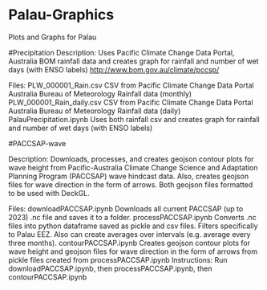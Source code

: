 # Palau-Graphics
Plots and Graphs for Palau

#Precipitation
  Description:
    Uses Pacific Climate Change Data Portal, Australia BOM rainfall data and creates graph for rainfall and number of wet days (with ENSO labels)
      http://www.bom.gov.au/climate/pccsp/

  Files:
    PLW_000001_Rain.csv
      CSV from Pacific Climate Change Data Portal Australia Bureau of Meteorology Rainfall data (monthly)
    PLW_000001_Rain_daily.csv
      CSV from Pacific Climate Change Data Portal Australia Bureau of Meteorology Rainfall data (daily)
    PalauPrecipitation.ipynb
      Uses both rainfall csv and creates graph for rainfall and number of wet days (with ENSO labels)
      
#PACCSAP-wave

  Description:
    Downloads, processes, and creates geojson contour plots for wave height from Pacific-Australia Climate Change Science and Adaptation Planning Program (PACCSAP)
    wave hindcast data. Also, creates geojson files for wave direction in the form of arrows. Both geojson files formatted to be used with DeckGL.
    
  Files:
    downloadPACCSAP.ipynb
      Downloads all current PACCSAP (up to 2023) .nc file and saves it to a folder.
    processPACCSAP.ipynb
      Converts .nc files into python dataframe saved as pickle and csv files. Filters specifically to Palau EEZ. Also can create averages over intervals (e.g. average every three months).
    contourPACCSAP.ipynb
      Creates geojson contour plots for wave height and geojson files for wave direction in the form of arrows from pickle files created from processPACCSAP.ipynb
  Instructions:
    Run downloadPACCSAP.ipynb, then processPACCSAP.ipynb, then contourPACCSAP.ipynb
